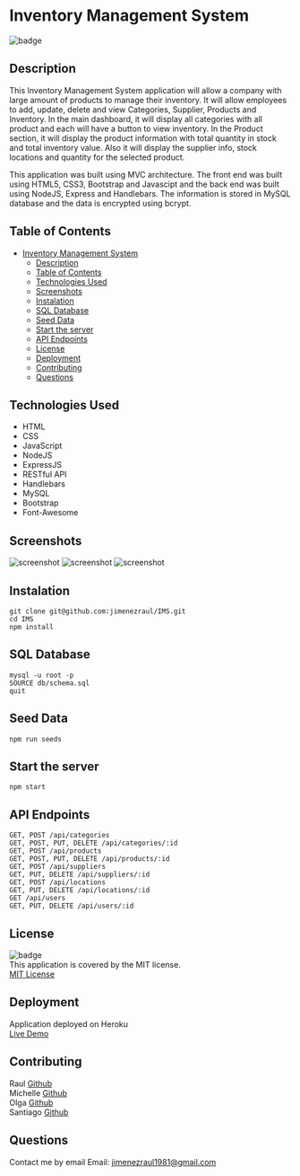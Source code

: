 # Inventory Management System
![badge](https://img.shields.io/badge/license-MIT-brightgreen)  

## Description
This Inventory Management System application will allow a company with large amount of products to manage their inventory. It will allow employees to add, update, delete and view Categories, Supplier, Products and Inventory. In the main dashboard, it will display all categories with all product and each will have a button to view inventory. In the Product section, it will display the product information with total quantity in stock and total inventory value. Also it will display the supplier info, stock locations and quantity for the selected product.

This application was built using MVC architecture. The front end was built using HTML5, CSS3, Bootstrap and Javascipt and the back end was built using NodeJS, Express and Handlebars. The information is stored in MySQL database and the data is encrypted using bcrypt.

## Table of Contents
- [Inventory Management System](#inventory-management-system)
  - [Description](#description)
  - [Table of Contents](#table-of-contents)
  - [Technologies Used](#technologies-used)
  - [Screenshots](#screenshots)
  - [Instalation](#instalation)
  - [SQL Database](#sql-database)
  - [Seed Data](#seed-data)
  - [Start the server](#start-the-server)
  - [API Endpoints](#api-endpoints)
  - [License](#license)
  - [Deployment](#deployment)
  - [Contributing](#contributing)
  - [Questions](#questions)

## Technologies Used
- HTML
- CSS
- JavaScript
- NodeJS
- ExpressJS
- RESTful API
- Handlebars
- MySQL
- Bootstrap
- Font-Awesome

## Screenshots
![screenshot](/public/images/main.png)
![screenshot](/public/images/dashboard.png)
![screenshot](/public/images/product.png)

## Instalation
```
git clone git@github.com:jimenezraul/IMS.git
cd IMS
npm install
```

## SQL Database

```
mysql -u root -p
SOURCE db/schema.sql
quit
```
## Seed Data
```
npm run seeds
```

## Start the server
```
npm start
```

## API Endpoints
```
GET, POST /api/categories
GET, POST, PUT, DELETE /api/categories/:id
GET, POST /api/products
GET, POST, PUT, DELETE /api/products/:id
GET, POST /api/suppliers
GET, PUT, DELETE /api/suppliers/:id
GET, POST /api/locations
GET, PUT, DELETE /api/locations/:id
GET /api/users
GET, PUT, DELETE /api/users/:id
```

## License
![badge](https://img.shields.io/badge/license-MIT-brightgreen)   
This application is covered by the MIT license.  
[MIT License](https://opensource.org/licenses/MIT) 

## Deployment
Application deployed on Heroku  
[Live Demo](https://ims-inventory-s.herokuapp.com/)

## Contributing
Raul [Github](https://github.com/jimenezraul)  
Michelle [Github](https://github.com/michelle-aguirre)  
Olga [Github](https://github.com/obrailovska)  
Santiago [Github](https://github.com/bompilori)  

## Questions
Contact me by email
Email: [jimenezraul1981@gmail.com](mailto:jimenezraul1981@gmail.com)